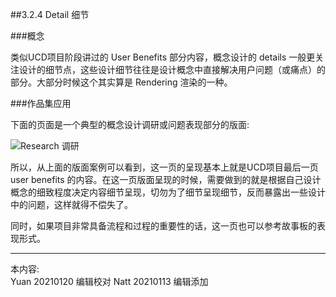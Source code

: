 ##3.2.4 Detail 细节

###概念

类似UCD项目阶段讲过的 User Benefits 部分内容，概念设计的 details 一般更关注设计的细节点，这些设计细节往往是设计概念中直接解决用户问题（或痛点）的部分。大部分时候这个其实算是 Rendering 渲染的一种。


###作品集应用

下面的页面是一个典型的概念设计调研或问题表现部分的版面:  

![Research 调研](http://kitpic.makebi.net/2021/idcd_04.jpg)

所以，从上面的版面案例可以看到，这一页的呈现基本上就是UCD项目最后一页user benefits 的内容。在这一页版面呈现的时候，需要做到的就是根据自己设计概念的细致程度决定内容细节呈现，切勿为了细节呈现细节，反而暴露出一些设计中的问题，这样就得不偿失了。  

同时，如果项目非常具备流程和过程的重要性的话，这一页也可以参考故事板的表现形式。


---
本内容:  
Yuan 20210120 编辑校对
Natt 20210113 编辑添加
